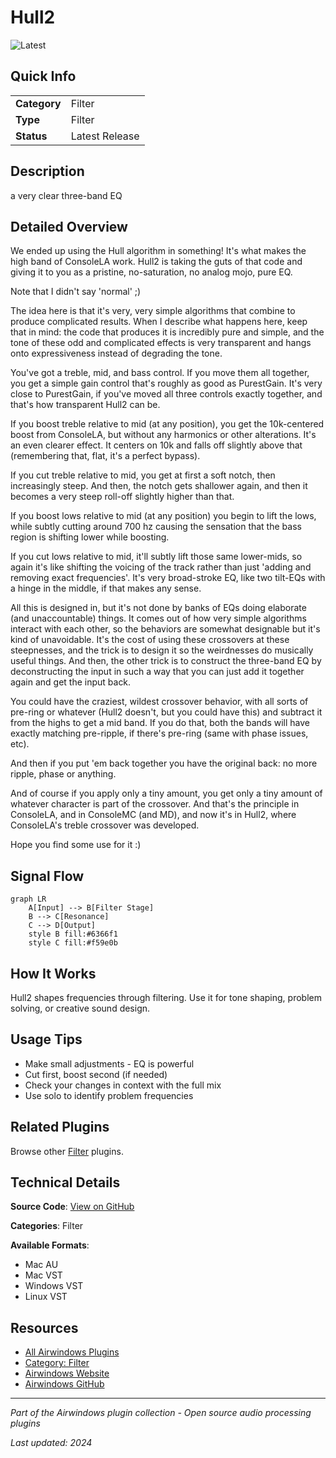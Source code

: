 # Hull2

![Latest](https://img.shields.io/badge/-Latest-10b981)

## Quick Info

| | |
|---|---|
| **Category** | Filter |
| **Type** | Filter |
| **Status** | Latest Release |

## Description

a very clear three-band EQ

## Detailed Overview

We ended up using the Hull algorithm in something! It's what makes the high band of ConsoleLA work. Hull2 is taking the guts of that code and giving it to you as a pristine, no-saturation, no analog mojo, pure EQ.

Note that I didn't say 'normal' ;)

The idea here is that it's very, very simple algorithms that combine to produce complicated results. When I describe what happens here, keep that in mind: the code that produces it is incredibly pure and simple, and the tone of these odd and complicated effects is very transparent and hangs onto expressiveness instead of degrading the tone.

You've got a treble, mid, and bass control. If you move them all together, you get a simple gain control that's roughly as good as PurestGain. It's very close to PurestGain, if you've moved all three controls exactly together, and that's how transparent Hull2 can be.

If you boost treble relative to mid (at any position), you get the 10k-centered boost from ConsoleLA, but without any harmonics or other alterations. It's an even clearer effect. It centers on 10k and falls off slightly above that (remembering that, flat, it's a perfect bypass).

If you cut treble relative to mid, you get at first a soft notch, then increasingly steep. And then, the notch gets shallower again, and then it becomes a very steep roll-off slightly higher than that.

If you boost lows relative to mid (at any position) you begin to lift the lows, while subtly cutting around 700 hz causing the sensation that the bass region is shifting lower while boosting.

If you cut lows relative to mid, it'll subtly lift those same lower-mids, so again it's like shifting the voicing of the track rather than just 'adding and removing exact frequencies'. It's very broad-stroke EQ, like two tilt-EQs with a hinge in the middle, if that makes any sense.

All this is designed in, but it's not done by banks of EQs doing elaborate (and unaccountable) things. It comes out of how very simple algorithms interact with each other, so the behaviors are somewhat designable but it's kind of unavoidable. It's the cost of using these crossovers at these steepnesses, and the trick is to design it so the weirdnesses do musically useful things. And then, the other trick is to construct the three-band EQ by deconstructing the input in such a way that you can just add it together again and get the input back.

You could have the craziest, wildest crossover behavior, with all sorts of pre-ring or whatever (Hull2 doesn't, but you could have this) and subtract it from the highs to get a mid band. If you do that, both the bands will have exactly matching pre-ripple, if there's pre-ring (same with phase issues, etc).

And then if you put 'em back together you have the original back: no more ripple, phase or anything.

And of course if you apply only a tiny amount, you get only a tiny amount of whatever character is part of the crossover. And that's the principle in ConsoleLA, and in ConsoleMC (and MD), and now it's in Hull2, where ConsoleLA's treble crossover was developed.

Hope you find some use for it :)

## Signal Flow

```mermaid
graph LR
    A[Input] --> B[Filter Stage]
    B --> C[Resonance]
    C --> D[Output]
    style B fill:#6366f1
    style C fill:#f59e0b
```

## How It Works

Hull2 shapes frequencies through filtering. Use it for tone shaping, problem solving, or creative sound design.

## Usage Tips

- Make small adjustments - EQ is powerful
- Cut first, boost second (if needed)
- Check your changes in context with the full mix
- Use solo to identify problem frequencies


## Related Plugins

Browse other [Filter](../categories/filter.md) plugins.


## Technical Details

**Source Code**: [View on GitHub](https://github.com/airwindows/airwindows/tree/master/plugins/LinuxVST/src/Hull2)

**Categories**: Filter

**Available Formats**:
- Mac AU
- Mac VST
- Windows VST
- Linux VST

## Resources

- [All Airwindows Plugins](../../README.md)
- [Category: Filter](../categories/filter.md)
- [Airwindows Website](https://www.airwindows.com)
- [Airwindows GitHub](https://github.com/airwindows/airwindows)

---

*Part of the Airwindows plugin collection - Open source audio processing plugins*

*Last updated: 2024*
